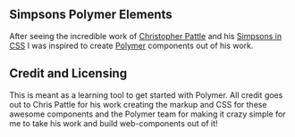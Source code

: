 Simpsons Polymer Elements
---

After seeing the incredible work of [Christopher Pattle](https://github.com/pattle) and his [Simpsons in CSS](http://pattle.github.io/simpsons-in-css/) I was inspired to create [Polymer](www.polymer-project.org) components out of his work.

Credit and Licensing
---

This is meant as a learning tool to get started with Polymer.
All credit goes out to Chris Pattle for his work creating the markup and CSS for these awesome components and the Polymer team for making it crazy simple for me to take his work and build web-components out of it!
